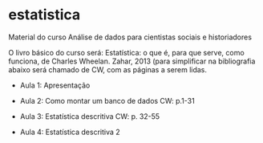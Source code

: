 # estatistica
Material do curso  Análise de dados para cientistas sociais e historiadores

O livro básico do curso será: Estatística: o que é, para que serve, como funciona, de Charles Wheelan. Zahar, 2013 (para simplificar na bibliografia abaixo será chamado de CW, com as páginas a serem lidas.



- Aula 1: Apresentação

- Aula 2: Como montar um banco de dados
  CW: p.1-31
  
- Aula 3: Estatística descritiva
  CW: p. 32-55
  
- Aula 4: Estatística descritiva 2
 

